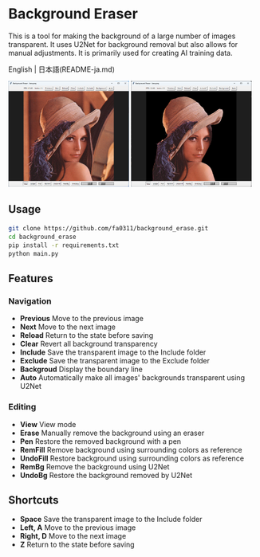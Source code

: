 # Background Eraser

This is a tool for making the background of a large number of images transparent.
It uses U2Net for background removal but also allows for manual adjustments.
It is primarily used for creating AI training data.

English | 日本語(README-ja.md)

<img src="image/README/1730130814363.png" width="48%">
<img src="image/README/1730131090907.png" width="48%">

## Usage

```bash
git clone https://github.com/fa0311/background_erase.git
cd background_erase
pip install -r requirements.txt
python main.py
```

## Features

### Navigation

- **Previous** Move to the previous image
- **Next** Move to the next image
- **Reload** Return to the state before saving
- **Clear** Revert all background transparency
- **Include** Save the transparent image to the Include folder
- **Exclude** Save the transparent image to the Exclude folder
- **Backgroud** Display the boundary line
- **Auto** Automatically make all images' backgrounds transparent using U2Net

### Editing

- **View** View mode
- **Erase** Manually remove the background using an eraser
- **Pen** Restore the removed background with a pen
- **RemFill** Remove background using surrounding colors as reference
- **UndoFill** Restore background using surrounding colors as reference
- **RemBg** Remove the background using U2Net
- **UndoBg** Restore the background removed by U2Net

## Shortcuts

- **Space** Save the transparent image to the Include folder
- **Left, A** Move to the previous image
- **Right, D** Move to the next image
- **Z** Return to the state before saving
